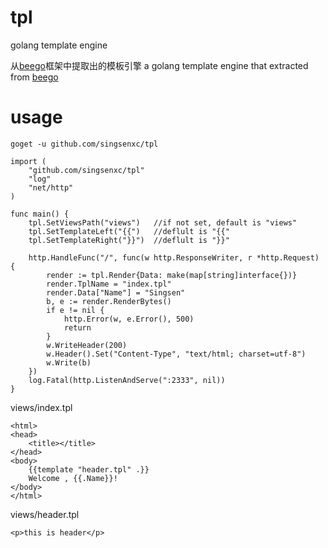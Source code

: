 # tpl
golang template engine

从[beego](https://beego.me)框架中提取出的模板引擎
a golang template engine that extracted from [beego](https://beego.me)

# usage

```goget -u github.com/singsenxc/tpl```
```
import (
	"github.com/singsenxc/tpl"
	"log"
	"net/http"
)

func main() {
	tpl.SetViewsPath("views")	//if not set, default is "views"
	tpl.SetTemplateLeft("{{")	//deflult is "{{"
	tpl.SetTemplateRight("}}")	//deflult is "}}"

	http.HandleFunc("/", func(w http.ResponseWriter, r *http.Request) {
		render := tpl.Render{Data: make(map[string]interface{})}
		render.TplName = "index.tpl"
		render.Data["Name"] = "Singsen"
		b, e := render.RenderBytes()
		if e != nil {
			http.Error(w, e.Error(), 500)
			return
		}
		w.WriteHeader(200)
		w.Header().Set("Content-Type", "text/html; charset=utf-8")
		w.Write(b)
	})
	log.Fatal(http.ListenAndServe(":2333", nil))
}
```
views/index.tpl
```
<html>
<head>
	<title></title>
</head>
<body>
	{{template "header.tpl" .}}
	Welcome , {{.Name}}!
</body>
</html>
```
views/header.tpl
```
<p>this is header</p>
```

